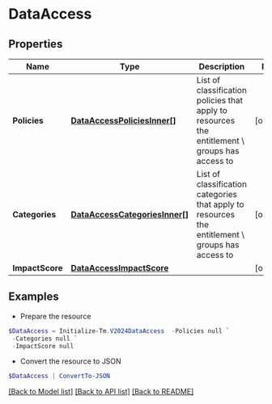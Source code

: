 # DataAccess
## Properties

Name | Type | Description | Notes
------------ | ------------- | ------------- | -------------
**Policies** | [**DataAccessPoliciesInner[]**](DataAccessPoliciesInner.md) | List of classification policies that apply to resources the entitlement \ groups has access to | [optional] 
**Categories** | [**DataAccessCategoriesInner[]**](DataAccessCategoriesInner.md) | List of classification categories that apply to resources the entitlement \ groups has access to | [optional] 
**ImpactScore** | [**DataAccessImpactScore**](DataAccessImpactScore.md) |  | [optional] 

## Examples

- Prepare the resource
```powershell
$DataAccess = Initialize-Tm.V2024DataAccess  -Policies null `
 -Categories null `
 -ImpactScore null
```

- Convert the resource to JSON
```powershell
$DataAccess | ConvertTo-JSON
```

[[Back to Model list]](../README.md#documentation-for-models) [[Back to API list]](../README.md#documentation-for-api-endpoints) [[Back to README]](../README.md)


